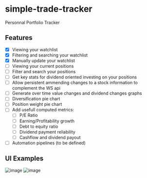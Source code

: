 # simple-trade-tracker
Personnal Portfolio Tracker

## Features
- [X] Viewing your watchlist
- [X] Filtering and searching your watchlist
- [X] Manually update your watchlist
- [ ] Viewing your current positions
- [ ] Filter and search your positions
- [ ] Get key stats for dividend oriented investing on your positions
- [ ] Allow persistent ammending changes to a stock information to complement the WS api
- [ ] Generate over time value changes and dividend changes graphs
- [ ] Diversification pie chart
- [ ] Position weight pie chart
- [ ] Add usefull computed metrics:
  - [ ] P/E Ratio
  - [ ] Earning/Profitability growth
  - [ ] Debt to equity ratio
  - [ ] Dividend payment reliability
  - [ ] Cashflow and dividend payout
 - [ ] Automation pipelines (to be defined)

## UI Examples
![image](https://user-images.githubusercontent.com/7575628/209530574-c5936f13-9fe2-4d42-8af5-9384acc7a629.png)
![image](https://user-images.githubusercontent.com/7575628/209530680-26199c1c-ed22-4c5e-b1e3-805e807f4b30.png)
